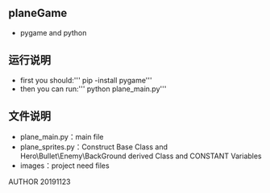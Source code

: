 ## planeGame
- pygame and python 

## 运行说明
- first you should:''' pip -install pygame'''
- then you can run:''' python plane_main.py'''

## 文件说明
- plane_main.py：main file
- plane_sprites.py：Construct Base Class and Hero\Bullet\Enemy\BackGround derived Class and CONSTANT Variables
- images：project need files


AUTHOR 20191123
